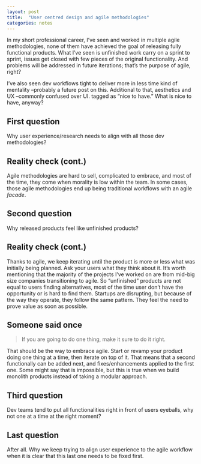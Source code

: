 ```yaml
---
layout: post
title:  "User centred design and agile methodologies"
categories: notes
---
```


In my short professional career, I’ve seen and worked in multiple agile methodologies, none of them have achieved the goal of releasing fully functional products. What I’ve seen is unfinished work carry on a sprint to sprint, issues get closed with few pieces of the original functionality. And problems will be addressed in future iterations; that’s the purpose of agile, right?

I’ve also seen dev workflows tight to deliver more in less time kind of mentality –probably a future post on this. Additional to that, aesthetics and UX –commonly confused over UI. tagged as “nice to have.” What is nice to have, anyway?

## First question

Why user experience/research needs to align with all those dev methodologies?

## Reality check (cont.)

Agile methodologies are hard to sell, complicated to embrace, and most of the time, they come when morality is low within the team. In some cases, those agile methodologies end up being traditional workflows with an agile *facade*.

## Second question

Why released products feel like unfinished products?

## Reality check (cont.)

Thanks to agile, we keep iterating until the product is more or less what was initially being planned. Ask your users what they think about it. It’s worth mentioning that the majority of the projects I’ve worked on are from mid-big size companies transitioning to agile. So “unfinished” products are not equal to users finding alternatives, most of the time user don’t have the opportunity or is hard to find them. Startups are disrupting, but because of the way they operate, they follow the same pattern. They feel the need to prove value as soon as possible.

## Someone said once

> If you are going to do one thing, make it sure to do it right.

That should be the way to embrace agile. Start or revamp your product doing one thing at a time, then iterate on top of it. That means that a second functionally can be added next, and fixes/enhancements applied to the first one. Some might say that is impossible, but this is true when we build monolith products instead of taking a modular approach.

## Third question 

Dev teams tend to put all functionalities right in front of users eyeballs, why not one at a time at the right moment?

##  Last question

After all. Why we keep trying to align user experience to the agile workflow when it is clear that this last one needs to be fixed first.
